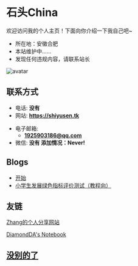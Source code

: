 # 石头China

欢迎访问我的个人主页！下面向你介绍一下我自己吧\~

- 所在地：安徽合肥
- 本站维护中……
- 发现任何违规内容，请联系站长

<!-- .slide vertical=true -->

![avatar](https://elegant-franklin-fff25b.netlify.app/YLWJ/F3FE3500-5B87-4C78-8E9E-0CC5076B9983.png)

<!-- .slide vertical=true -->

## 联系方式

- 电话: **没有**
- 网站: **<https://shiyusen.tk>**

<!-- .slide vertical=true -->

- 电子邮箱:
  - **[1925903186@qq.com](mailto:1925903186@qq.com)**
- 微信: **没有 添加情况：Never!**

<!-- .slide -->

## Blogs

- [开始](https://elegant-franklin-fff25b.netlify.app/_posts/2021-05-08-start/)
- [小学生发展绿色指标评价测试（教程向）](https://elegant-franklin-fff25b.netlify.app/_posts/2021-06-28-jc001/)

<!-- .slide -->

## 友链

<a href="https://zkxblog.xyz" target="_blank">Zhang的个人分享网站
</div>
<a href="https://diamondda.github.io/" target="_blank">DiamondDA's Notebook



<!-- .slide vertical=true -->

## 没别的了
